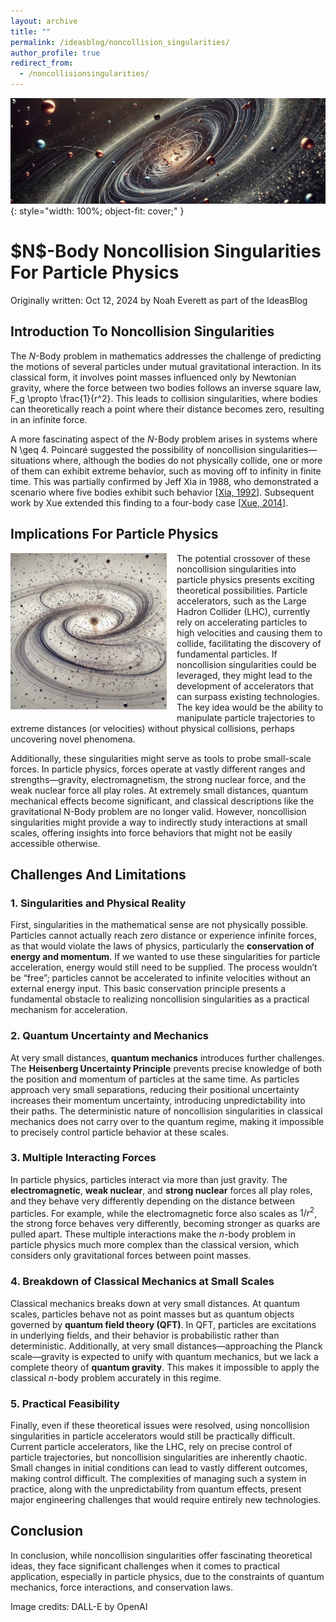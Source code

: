 ```yaml
---
layout: archive
title: ""
permalink: /ideasblog/noncollision_singularities/
author_profile: true
redirect_from:
  - /noncollisionsingularities/
---
```


![Image 1](/images/noncollision.jpeg){: style="width: 100%; object-fit: cover;" }
<h1>$N$-Body Noncollision Singularities For Particle Physics</h1>
<p style="margin: 0;">Originally written: Oct 12, 2024 by Noah Everett as part of the IdeasBlog</p>

## Introduction To Noncollision Singularities

The $N$-Body problem in mathematics addresses the challenge of predicting the motions of several particles under mutual gravitational interaction. In its classical form, it involves point masses influenced only by Newtonian gravity, where the force between two bodies follows an inverse square law, F_g \propto \frac{1}{r^2}. This leads to collision singularities, where bodies can theoretically reach a point where their distance becomes zero, resulting in an infinite force.

A more fascinating aspect of the $N$-Body problem arises in systems where N \geq 4. Poincaré suggested the possibility of noncollision singularities—situations where, although the bodies do not physically collide, one or more of them can exhibit extreme behavior, such as moving off to infinity in finite time. This was partially confirmed by Jeff Xia in 1988, who demonstrated a scenario where five bodies exhibit such behavior [[Xia, 1992](https://www.jstor.org/stable/2946572?origin=crossref)]. Subsequent work by Xue extended this finding to a four-body case [[Xue, 2014](https://arxiv.org/abs/1409.0048)].

## Implications For Particle Physics

<img src="/images/nbody.jpeg" style="max-height: 250px; max-width: 100%; margin-right: 16px; margin-bottom: 10px" align=left>
The potential crossover of these noncollision singularities into particle physics presents exciting theoretical possibilities. Particle accelerators, such as the Large Hadron Collider (LHC), currently rely on accelerating particles to high velocities and causing them to collide, facilitating the discovery of fundamental particles. If noncollision singularities could be leveraged, they might lead to the development of accelerators that can surpass existing technologies. The key idea would be the ability to manipulate particle trajectories to extreme distances (or velocities) without physical collisions, perhaps uncovering novel phenomena.

Additionally, these singularities might serve as tools to probe small-scale forces. In particle physics, forces operate at vastly different ranges and strengths—gravity, electromagnetism, the strong nuclear force, and the weak nuclear force all play roles. At extremely small distances, quantum mechanical effects become significant, and classical descriptions like the gravitational N-Body problem are no longer valid. However, noncollision singularities might provide a way to indirectly study interactions at small scales, offering insights into force behaviors that might not be easily accessible otherwise.

## Challenges And Limitations

### 1. Singularities and Physical Reality

First, singularities in the mathematical sense are not physically possible. 
Particles cannot actually reach zero distance or experience infinite forces, as that would violate the laws of physics, particularly the **conservation of energy and momentum**. 
If we wanted to use these singularities for particle acceleration, energy would still need to be supplied. 
The process wouldn’t be “free”; particles cannot be accelerated to infinite velocities without an external energy input. 
This basic conservation principle presents a fundamental obstacle to realizing noncollision singularities as a practical mechanism for acceleration.

### 2. Quantum Uncertainty and Mechanics

At very small distances, **quantum mechanics** introduces further challenges. 
The **Heisenberg Uncertainty Principle** prevents precise knowledge of both the position and momentum of particles at the same time. 
As particles approach very small separations, reducing their positional uncertainty increases their momentum uncertainty, introducing unpredictability into their paths. 
The deterministic nature of noncollision singularities in classical mechanics does not carry over to the quantum regime, making it impossible to precisely control particle behavior at these scales.

### 3. Multiple Interacting Forces

In particle physics, particles interact via more than just gravity. 
The **electromagnetic**, **weak nuclear**, and **strong nuclear** forces all play roles, and they behave very differently depending on the distance between particles. 
For example, while the electromagnetic force also scales as $1/r^2$, the strong force behaves very differently, becoming stronger as quarks are pulled apart. 
These multiple interactions make the $n$-body problem in particle physics much more complex than the classical version, which considers only gravitational forces between point masses.

### 4. Breakdown of Classical Mechanics at Small Scales

Classical mechanics breaks down at very small distances. 
At quantum scales, particles behave not as point masses but as quantum objects governed by **quantum field theory (QFT)**. 
In QFT, particles are excitations in underlying fields, and their behavior is probabilistic rather than deterministic. 
Additionally, at very small distances—approaching the Planck scale—gravity is expected to unify with quantum mechanics, but we lack a complete theory of **quantum gravity**. 
This makes it impossible to apply the classical $n$-body problem accurately in this regime.

### 5. Practical Feasibility

Finally, even if these theoretical issues were resolved, using noncollision singularities in particle accelerators would still be practically difficult. 
Current particle accelerators, like the LHC, rely on precise control of particle trajectories, but noncollision singularities are inherently chaotic. 
Small changes in initial conditions can lead to vastly different outcomes, making control difficult. 
The complexities of managing such a system in practice, along with the unpredictability from quantum effects, present major engineering challenges that would require entirely new technologies.

## Conclusion

In conclusion, while noncollision singularities offer fascinating theoretical ideas, they face significant challenges when it comes to practical application, especially in particle physics, due to the constraints of quantum mechanics, force interactions, and conservation laws.

Image credits: DALL-E by OpenAI